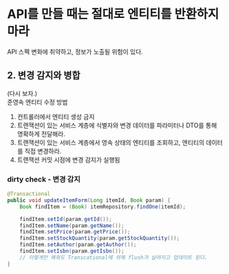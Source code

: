 # API를 만들 때는 절대로 엔티티를 반환하지 마라
API 스펙 변화에 취약하고, 정보가 노출될 위험이 있다.


## 2. 변경 감지와 병합
(다시 보자.) <br>
준영속 엔티티 수정 방법
1. 컨트롤러에서 엔티티 생성 금지
2. 트랜잭션이 있는 서비스 계층에 식별자와 변경 데이터를 파라미터나 DTO를 통해 명확하게 전달해라.
3. 트랜잭션이 있는 서비스 계층에서 영속 상태의 엔티티를 조회하고, 엔티티의 데이터를 직접 변경하라.
4. 트랜잭션 커밋 시점에 변경 감지가 실행됨


### dirty check - 변경 감지
```java
@Transactional
public void updateItemForm(Long itemId, Book param) {
    Book findItem = (Book) itemRepository.findOne(itemId);

    findItem.setId(param.getId());
    findItem.setName(param.getName());
    findItem.setPrice(param.getPrice());
    findItem.setStockQuantity(param.getStockQuantity());
    findItem.setAuthor(param.getAuthor());
    findItem.setIsbn(param.getIsbn());
    // 이렇게만 해줘도 Transcational에 의해 flush가 날려지고 업데이트 된다.
}
```

<!-- // 상품 주문 5분 부터 해야함 -->